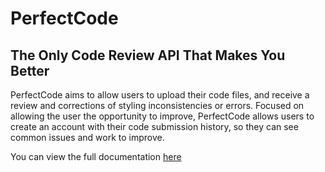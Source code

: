 # PerfectCode

## The Only Code Review API That Makes You Better

PerfectCode aims to allow users to upload their code files, and receive a review and corrections of styling inconsistencies or errors. Focused on allowing the user the opportunity to improve, PerfectCode allows users to create an account with their code submission history, so they can see common issues and work to improve.

You can view the full documentation [here]()
